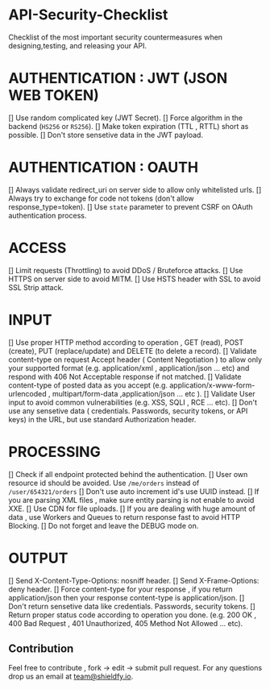 # API-Security-Checklist
Checklist of the most important security countermeasures when designing,testing, and releasing your API.


# AUTHENTICATION : JWT (JSON WEB TOKEN)
[] Use random complicated key (JWT Secret).
[] Force algorithm in the backend (`HS256` or `RS256`). 
[] Make token expiration (TTL , RTTL) short as possible.
[] Don't store sensetive data in the JWT payload.

# AUTHENTICATION : OAUTH
[] Always validate redirect_uri on server side to allow only whitelisted urls.
[] Always try to exchange for code not tokens (don't allow response_type=token).
[] Use `state` parameter to prevent CSRF on OAuth authentication process.

# ACCESS
[] Limit requests (Throttling) to avoid DDoS / Bruteforce attacks.
[] Use HTTPS on server side to avoid MITM.
[] Use HSTS header with SSL to avoid SSL Strip attack.

# INPUT 
[] Use proper HTTP method according to operation , GET (read), POST (create), PUT (replace/update) and DELETE (to delete a record).
[] Validate content-type on request Accept header ( Content Negotiation ) to allow only your supported format (e.g. application/xml , application/json ... etc) and respond with 406 Not Acceptable response if not matched.
[] Validate content-type of posted data as you accept (e.g. application/x-www-form-urlencoded , multipart/form-data ,application/json ... etc ).
[] Validate User input to avoid common vulnerabilities (e.g. XSS, SQLI , RCE ... etc).
[] Don't use any sensetive data ( credentials. Passwords, security tokens, or API keys) in the URL, but use standard Authorization header.

# PROCESSING
[] Check if all endpoint protected behind the authentication.
[] User own resource id should be avoided. Use `/me/orders` instead of `/user/654321/orders`
[] Don't use auto increment id's use UUID instead.
[] If you are parsing XML files , make sure entity parsing is not enable to avoid XXE.
[] Use CDN for file uploads.
[] If you are dealing with huge amount of data , use Workers and Queues to return response fast to avoid HTTP Blocking. 
[] Do not forget and leave the DEBUG mode on.


# OUTPUT
[] Send X-Content-Type-Options: nosniff header.
[] Send X-Frame-Options: deny header.
[] Force content-type for your response , if you return application/json then your response content-type is application/json.
[] Don't return sensetive data like credentials. Passwords, security tokens.
[] Return proper status code according to operation you done. (e.g. 200 OK , 400 Bad Request , 401 Unauthorized, 405 Method Not Allowed ... etc).


## Contribution
Feel free to contribute , fork -> edit -> submit pull request. For any questions drop us an email at team@shieldfy.io.